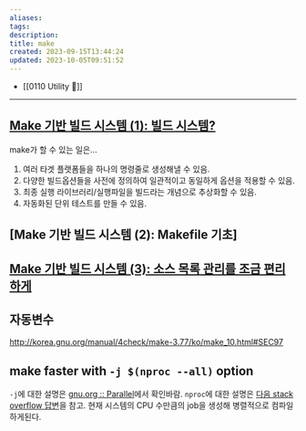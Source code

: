 ```yaml
---
aliases: 
tags: 
description:
title: make
created: 2023-09-15T13:44:24
updated: 2023-10-05T09:51:52
---
```

- [[0110 Utility 🔧]]
___

## [Make 기반 빌드 시스템 (1): 빌드 시스템?](http://developinghappiness.com/?p=26)

make가 할 수 있는 일은...

1. 여러 타겟 플랫폼들을 하나의 명령줄로 생성해낼 수 있음.
2. 다양한 빌드옵션들을 사전에 정의하여 일관적이고 동일하게 옵션을 적용할 수 있음.
3. 최종 실행 라이브러리/실행파일을 빌드라는 개념으로 추상화할 수 있음.
4. 자동화된 단위 테스트를 만들 수 있음.

## [Make 기반 빌드 시스템 (2): Makefile 기초]

## [Make 기반 빌드 시스템 (3): 소스 목록 관리를 조금 편리하게](http://developinghappiness.com/?p=174)

## 자동변수

<http://korea.gnu.org/manual/4check/make-3.77/ko/make_10.html#SEC97>

## make faster with `-j $(nproc --all)` option

`-j`에 대한 설명은 [gnu.org :: Parallel](https://www.gnu.org/software/make/manual/html_node/Parallel.html)에서 확인바람. `nproc`에 대한 설명은 [다음 stack overflow 답변](https://stackoverflow.com/a/17089001/21369350)을 참고. 현재 시스템의 CPU 수만큼의 job을 생성해 병렬적으로 컴파일하게된다.
